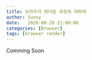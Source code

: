 ```yaml
---
title: 브라우저 렌더링 과정에 대하여
author: Sunny
date:   2020-08-20 11:00:00
categories: [Browser]
tags: [browser render]
---
```


Comming Soon 